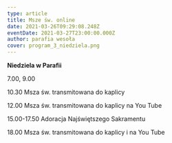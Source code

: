 ```yaml
---
type: article
title: Msze św. online
date: 2021-03-26T09:29:08.248Z
eventDate: 2021-03-27T23:00:00.000Z
author: parafia wesoła
cover: program_3_niedziela.png
---
```

<!--StartFragment-->

**Niedziela w Parafii**

7.00, 9.00

10.30 Msza św. transmitowana do kaplicy

12.00 Msza św. transmitowana do kaplicy  na You Tube

15.00-17.50 Adoracja Najświętszego Sakramentu

18.00 Msza św. transmitowana do kaplicy i na You Tube

<!--EndFragment-->